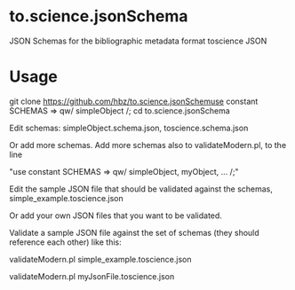 # to.science.jsonSchema
JSON Schemas for the bibliographic metadata format toscience JSON

# Usage
git clone https://github.com/hbz/to.science.jsonSchemuse constant SCHEMAS => qw/ simpleObject /; 
cd to.science.jsonSchema

Edit schemas: simpleObject.schema.json, toscience.schema.json

Or add more schemas. Add more schemas also to validateModern.pl, to the line 

"use constant SCHEMAS => qw/ simpleObject, myObject, ... /;"

Edit the sample JSON file that should be validated against the schemas, simple_example.toscience.json

Or add your own JSON files that you want to be validated.

Validate a sample JSON file against the set of schemas (they should reference each other) like this:

validateModern.pl simple_example.toscience.json

validateModern.pl myJsonFile.toscience.json
